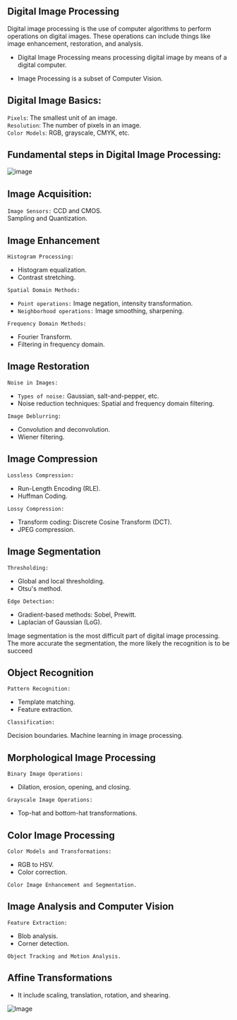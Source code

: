 ## Digital Image Processing
Digital image processing is the use of computer algorithms to perform operations on digital images. These operations can include things like image enhancement, restoration, and analysis.

- Digital Image Processing means processing digital image by means of a digital computer.

- Image Processing is a subset of Computer Vision.

## Digital Image Basics:
`Pixels`: The smallest unit of an image.\
`Resolution`: The number of pixels in an image.\
`Color Models`: RGB, grayscale, CMYK, etc.

## Fundamental steps in Digital Image Processing:
![image](../contents/Fundamental-steps-in-dip.png)

## Image Acquisition:

`Image Sensors:` CCD and CMOS. \
Sampling and Quantization.

## Image Enhancement
`Histogram Processing:`

- Histogram equalization.
- Contrast stretching.

`Spatial Domain Methods:`

- `Point operations:` Image negation, intensity transformation.
- `Neighborhood operations:` Image smoothing, sharpening.

`Frequency Domain Methods:`

- Fourier Transform.
- Filtering in frequency domain.

## Image Restoration
`Noise in Images:`

- `Types of noise:` Gaussian, salt-and-pepper, etc.
- Noise reduction techniques: Spatial and frequency domain filtering.

`Image Deblurring:`

- Convolution and deconvolution.
- Wiener filtering.

## Image Compression
`Lossless Compression:`

- Run-Length Encoding (RLE).
- Huffman Coding.

`Lossy Compression:`

- Transform coding: Discrete Cosine Transform (DCT).
- JPEG compression.

## Image Segmentation
`Thresholding:`

- Global and local thresholding.
- Otsu's method.

`Edge Detection:`

- Gradient-based methods: Sobel, Prewitt.
- Laplacian of Gaussian (LoG).

Image segmentation is the most difficult part of digital image processing. The more accurate the segmentation, the more likely the recognition is to be succeed

## Object Recognition
`Pattern Recognition:`

- Template matching.
- Feature extraction.

`Classification:`

Decision boundaries.
Machine learning in image processing.

## Morphological Image Processing
`Binary Image Operations:`

- Dilation, erosion, opening, and closing.

`Grayscale Image Operations:`

- Top-hat and bottom-hat transformations.

## Color Image Processing
`Color Models and Transformations:`

- RGB to HSV.
- Color correction.

`Color Image Enhancement and Segmentation.`

## Image Analysis and Computer Vision
`Feature Extraction:`

- Blob analysis.
- Corner detection.

`Object Tracking and Motion Analysis.`

## Affine Transformations
- It include scaling, translation, rotation, and shearing.

![Image](../contents/Affine_Transformations.png)